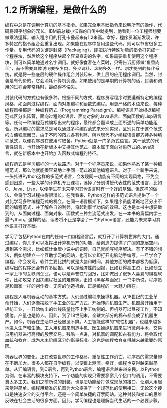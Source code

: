 # 1.2 所谓编程，是做什么的

编程中总是在调用计算机的基本指令。如果完全用基础指令来说明所有的操作，代码将超乎想象的冗长。IBM前总裁小沃森的自传中就提到，他看到一位工程师想要做乘法运算，输入程序用的打孔卡叠起来有1.2米高。幸好，程序员渐渐发现，许多特定的指令组合会重复出现。如果能在程序中复用这些代码，则可以节省很多工作量。复用代码的关键是<span
class="kindle-cn-bold">封装</span>（Packaging），即把执行特殊功能的指令打包成一个程序块，然后给这个程序块起个容易查询的名字。如果需要重复使用这个程序块，则可以简单地通过名字调用。就好像食客在点菜时，只需告诉厨师做“鱼香肉丝”，而不需要具体说明要多少肉、多少调料、烹制多久一样。刚才提到的操作系统，就是将一些底层的硬件操作组合封装起来，供上层的应用程序调用。当然，封装是有代价的，它会消耗计算机资源。如果使用的是早期的计算机的话，封装和调用的过程会非常耗时，最终得不偿失。

封装代码的方式也有很多种。根据不同的方式，程序员写程序时要遵循特定的编程风格，如面向过程编程、面向对象编程和函数式编程。用更严格的术语来说，每种编程风格都是一种<span
class="kindle-cn-bold">编程范式</span>（Programming
Paradigm）。编程语言开始根据编程范式区分出阵营，面向过程的C语言、面向对象的Java语言、面向函数的Lisp语言等。任何一种编程范式编写出来的程序，最终都会翻译成上面所述的简单功能组合。所以编程的需求总是可以通过多种编程范式来分别实现，区别只在于这个范式的方便程度而已。由于不同的范式各有利弊，所以现代不少编程语言都支持多种编程范式，以便程序员在使用时取舍。Python就是一门多范式语言。某一范式的代表性语言，也开始在新版本中支持其他范式。原本属于面向对象范式的Java语言，就在新版本中也开始加入函数式编程的特征。

编程范式是学习编程的一大拦路虎。对于一个程序员来说，如果他熟悉了某一种编程范式，那么他就能很容易地上手同一范式的其他编程语言。对于一个新手来说，一头扎进Python这样的多范式语言，会发现同一功能有不同的实现风格，不免会感到困惑。一些大学的计算机专业课程，选择了分别讲授代表性的范式语言，比如C、Java、Lisp，以便学生在未来学习其他语言时有一个好的基础。但这样的做法，会将学习过程拉得很漫长。在我看来，Python这样的多范式语言提供了一个对比学习多种编程范式的机会。在同一语言框架下，如果程序员能清晰地区分出不同的编程范式，并了解各自的利弊，将起到事半功倍的效果。这也是本书中想要做到的，从面向过程、面向对象、函数式三种主流范式出发，在一本书的篇幅内学三遍Python。这样的话，读者将不止是学会了一门Python语言，还能为未来学习其他语言打好基础。

学习了包括Python在内的任何一门编程语言后，就打开了计算机世界的大门。通过编程，你几乎可以发挥出计算机所有的功能，给创造力提供了广阔的施展空间。想到某个需求，比如统计金庸小说中的词频，自己就能写程序解决。有了不错的想法，例如想建立一个互助学习的网站，也可以立即打开电脑动手编写。一旦学会了编程，你会发现，软件主要比拼的就是大脑和时间，其他方面的成本都极为低廉。编写出的程序还会有许多回报。可以是经济性的回报，比如获得高工资，比如创立一家上市的互联网企业。也可以是声誉性的回报，比如做出了很多人喜爱的编程软件，比如攻克了困扰编程社区的难题等。正如《黑客与画家》一书中所说，程序员是和画家一样的创作者。无穷的创造机会，正是编程的一大魅力所在。

编程是人与机器互动的基本方式。人们通过编程来操纵机器。从18世纪的工业革命开始，人们逐渐摆脱了手工业的生产方式，开始转向机器生产。机器最开始用于棉纺工业，一开始纺出的纱线质量比不上手工纺制的。但机器可以昼夜工作，不知疲倦，产量也是惊人。因此，到了18世纪末，全球大部分的棉布都变成了机器生产。如今，机器在生活中已经屡见不鲜。人工智能这样的“软性机器”，也越来越多地进入生产和生活。工人用机器来制造手机、医生操纵机器来进行微创手术、交易员用机器进行高频的股票交易。残酷一点讲，对机器的调配和占有能力，将会取代血统和教育，成为未来阶级区分的衡量标准。这也是编程教育变得越来越重要的原因。

机器世界的变化，正在改变世界的工作格局。重复性工作消亡，程序员的需求量却在不断加大。很多人都在自学编程，以便跟上潮流。幸好，编程也变得越来越简单。从汇编语言，到C语言，再到Python语言，编程语言越来越亲民。以Python为例，在丰富的模块支持下，一个功能的实现只需要寥寥几个接口的调用，不需要费太多工夫。我们之前所说的封装，也是把功能给打包成规范的接口，让别人用起来觉得简单。编程用精准的机器为大众提供了一个规范化的使用接口，无论这个接口是快速安全的支付平台，还是一个简单快捷的订票网站。这种封装和接口的思维反映在社会生活的很多方面。因此，学习编程也是理解当代生活的一个必要步骤。